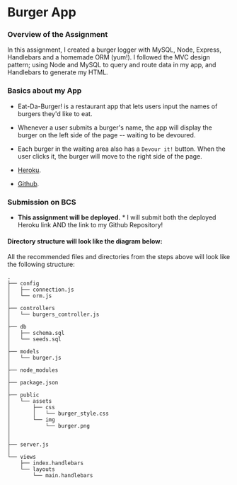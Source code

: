 # Burger App

### Overview of the Assignment

In this assignment, I created a burger logger with MySQL, Node, Express, Handlebars and a homemade ORM (yum!). I followed the MVC design pattern; using Node and MySQL to query and route data in my app, and Handlebars to generate my HTML.


### Basics about my App

* Eat-Da-Burger! is a restaurant app that lets users input the names of burgers they'd like to eat.

* Whenever a user submits a burger's name, the app will display the burger on the left side of the page -- waiting to be devoured.

* Each burger in the waiting area also has a `Devour it!` button. When the user clicks it, the burger will move to the right side of the page.

*  [Heroku](https://dashboard.heroku.com/apps/burger757).


* [Github](https://github.com/tracycobrien/burger.git).

### Submission on BCS

* **This assignment will be deployed.** * I will submit both the deployed Heroku link AND the link to my Github Repository!


#### Directory structure will look like the diagram below:

All the recommended files and directories from the steps above will look like the following structure:

```
.
├── config
│   ├── connection.js
│   └── orm.js
│ 
├── controllers
│   └── burgers_controller.js
│
├── db
│   ├── schema.sql
│   └── seeds.sql
│
├── models
│   └── burger.js
│ 
├── node_modules
│ 
├── package.json
│
├── public
│   └── assets
│       ├── css
│       │   └── burger_style.css
│       └── img
│           └── burger.png
│   
│
├── server.js
│
└── views
    ├── index.handlebars
    └── layouts
        └── main.handlebars
```


